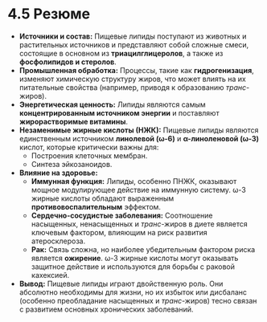 # 4.5 Резюме

*   **Источники и состав:** Пищевые липиды поступают из животных и растительных источников и представляют собой сложные смеси, состоящие в основном из **триацилглицеролов**, а также из **фосфолипидов и стеролов**.
*   **Промышленная обработка:** Процессы, такие как **гидрогенизация**, изменяют химическую структуру жиров, что может влиять на их питательные свойства (например, приводя к образованию *транс*-жиров).
*   **Энергетическая ценность:** Липиды являются самым **концентрированным источником энергии** и поставляют **жирорастворимые витамины**.
*   **Незаменимые жирные кислоты (НЖК):** Пищевые липиды являются единственным источником **линолевой (ω-6)** и **α-линоленовой (ω-3)** кислот, которые критически важны для:
    *   Построения клеточных мембран.
    *   Синтеза эйкозаноидов.
*   **Влияние на здоровье:**
    *   **Иммунная функция:** Липиды, особенно ПНЖК, оказывают мощное модулирующее действие на иммунную систему. ω-3 жирные кислоты обладают выраженным **противовоспалительным** эффектом.
    *   **Сердечно-сосудистые заболевания:** Соотношение насыщенных, ненасыщенных и *транс*-жиров в диете является ключевым фактором, влияющим на риск развития атеросклероза.
    *   **Рак:** Связь сложна, но наиболее убедительным фактором риска является **ожирение**. ω-3 жирные кислоты могут оказывать защитное действие и используются для борьбы с раковой кахексией.
*   **Вывод:** Пищевые липиды играют двойственную роль. Они абсолютно необходимы для жизни, но их избыток или дисбаланс (особенно преобладание насыщенных и *транс*-жиров) тесно связан с развитием основных хронических заболеваний.
